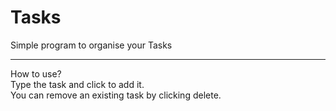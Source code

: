 # Tasks

Simple program to organise your Tasks

---
How to use?  
Type the task and click to add it.  
You can remove an existing task by clicking delete.
